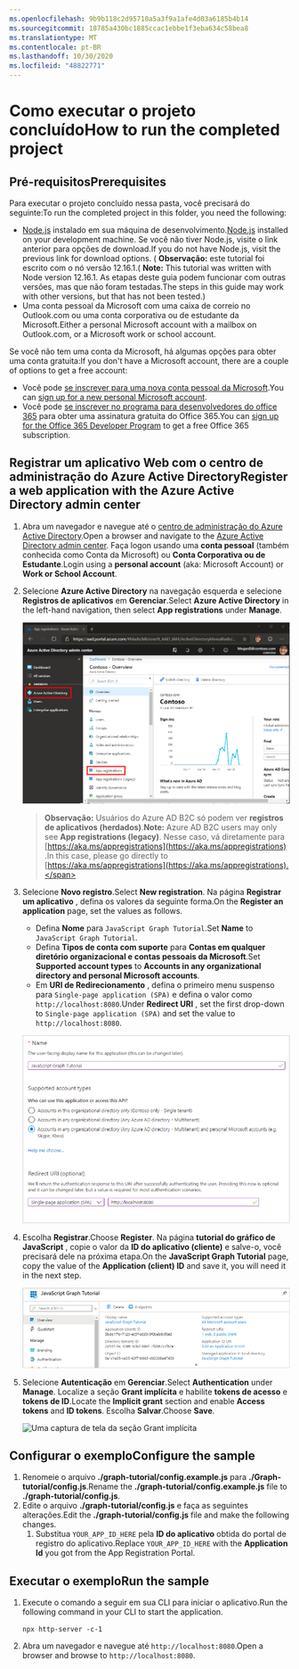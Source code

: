 ```yaml
---
ms.openlocfilehash: 9b9b118c2d95710a5a3f9a1afe4d03a6185b4b14
ms.sourcegitcommit: 18785a430bc1885ccac1ebbe1f3eba634c58bea8
ms.translationtype: MT
ms.contentlocale: pt-BR
ms.lasthandoff: 10/30/2020
ms.locfileid: "48822771"
---
```

# <a name="how-to-run-the-completed-project"></a><span data-ttu-id="19fb5-101">Como executar o projeto concluído</span><span class="sxs-lookup"><span data-stu-id="19fb5-101">How to run the completed project</span></span>

## <a name="prerequisites"></a><span data-ttu-id="19fb5-102">Pré-requisitos</span><span class="sxs-lookup"><span data-stu-id="19fb5-102">Prerequisites</span></span>

<span data-ttu-id="19fb5-103">Para executar o projeto concluído nessa pasta, você precisará do seguinte:</span><span class="sxs-lookup"><span data-stu-id="19fb5-103">To run the completed project in this folder, you need the following:</span></span>

- <span data-ttu-id="19fb5-104">[Node.js](https://nodejs.org) instalado em sua máquina de desenvolvimento.</span><span class="sxs-lookup"><span data-stu-id="19fb5-104">[Node.js](https://nodejs.org) installed on your development machine.</span></span> <span data-ttu-id="19fb5-105">Se você não tiver Node.js, visite o link anterior para opções de download.</span><span class="sxs-lookup"><span data-stu-id="19fb5-105">If you do not have Node.js, visit the previous link for download options.</span></span> <span data-ttu-id="19fb5-106">( **Observação:** este tutorial foi escrito com o nó versão 12.16.1.</span><span class="sxs-lookup"><span data-stu-id="19fb5-106">( **Note:** This tutorial was written with Node version 12.16.1.</span></span> <span data-ttu-id="19fb5-107">As etapas deste guia podem funcionar com outras versões, mas que não foram testadas.</span><span class="sxs-lookup"><span data-stu-id="19fb5-107">The steps in this guide may work with other versions, but that has not been tested.)</span></span>
- <span data-ttu-id="19fb5-108">Uma conta pessoal da Microsoft com uma caixa de correio no Outlook.com ou uma conta corporativa ou de estudante da Microsoft.</span><span class="sxs-lookup"><span data-stu-id="19fb5-108">Either a personal Microsoft account with a mailbox on Outlook.com, or a Microsoft work or school account.</span></span>

<span data-ttu-id="19fb5-109">Se você não tem uma conta da Microsoft, há algumas opções para obter uma conta gratuita:</span><span class="sxs-lookup"><span data-stu-id="19fb5-109">If you don't have a Microsoft account, there are a couple of options to get a free account:</span></span>

- <span data-ttu-id="19fb5-110">Você pode [se inscrever para uma nova conta pessoal da Microsoft](https://signup.live.com/signup?wa=wsignin1.0&rpsnv=12&ct=1454618383&rver=6.4.6456.0&wp=MBI_SSL_SHARED&wreply=https://mail.live.com/default.aspx&id=64855&cbcxt=mai&bk=1454618383&uiflavor=web&uaid=b213a65b4fdc484382b6622b3ecaa547&mkt=E-US&lc=1033&lic=1).</span><span class="sxs-lookup"><span data-stu-id="19fb5-110">You can [sign up for a new personal Microsoft account](https://signup.live.com/signup?wa=wsignin1.0&rpsnv=12&ct=1454618383&rver=6.4.6456.0&wp=MBI_SSL_SHARED&wreply=https://mail.live.com/default.aspx&id=64855&cbcxt=mai&bk=1454618383&uiflavor=web&uaid=b213a65b4fdc484382b6622b3ecaa547&mkt=E-US&lc=1033&lic=1).</span></span>
- <span data-ttu-id="19fb5-111">Você pode [se inscrever no programa para desenvolvedores do office 365](https://developer.microsoft.com/office/dev-program) para obter uma assinatura gratuita do Office 365.</span><span class="sxs-lookup"><span data-stu-id="19fb5-111">You can [sign up for the Office 365 Developer Program](https://developer.microsoft.com/office/dev-program) to get a free Office 365 subscription.</span></span>

## <a name="register-a-web-application-with-the-azure-active-directory-admin-center"></a><span data-ttu-id="19fb5-112">Registrar um aplicativo Web com o centro de administração do Azure Active Directory</span><span class="sxs-lookup"><span data-stu-id="19fb5-112">Register a web application with the Azure Active Directory admin center</span></span>

1. <span data-ttu-id="19fb5-113">Abra um navegador e navegue até o [centro de administração do Azure Active Directory](https://aad.portal.azure.com).</span><span class="sxs-lookup"><span data-stu-id="19fb5-113">Open a browser and navigate to the [Azure Active Directory admin center](https://aad.portal.azure.com).</span></span> <span data-ttu-id="19fb5-114">Faça logon usando uma **conta pessoal** (também conhecida como Conta da Microsoft) ou **Conta Corporativa ou de Estudante**.</span><span class="sxs-lookup"><span data-stu-id="19fb5-114">Login using a **personal account** (aka: Microsoft Account) or **Work or School Account**.</span></span>

1. <span data-ttu-id="19fb5-115">Selecione **Azure Active Directory** na navegação esquerda e selecione **Registros de aplicativos** em **Gerenciar**.</span><span class="sxs-lookup"><span data-stu-id="19fb5-115">Select **Azure Active Directory** in the left-hand navigation, then select **App registrations** under **Manage**.</span></span>

    ![<span data-ttu-id="19fb5-116">Uma captura de tela dos registros de aplicativo</span><span class="sxs-lookup"><span data-stu-id="19fb5-116">A screenshot of the App registrations</span></span> ](/tutorial/images/aad-portal-app-registrations.png)

    > <span data-ttu-id="19fb5-117">**Observação:** Usuários do Azure AD B2C só podem ver **registros de aplicativos (herdados)**.</span><span class="sxs-lookup"><span data-stu-id="19fb5-117">**Note:** Azure AD B2C users may only see **App registrations (legacy)**.</span></span> <span data-ttu-id="19fb5-118">Nesse caso, vá diretamente para [https://aka.ms/appregistrations](https://aka.ms/appregistrations) .</span><span class="sxs-lookup"><span data-stu-id="19fb5-118">In this case, please go directly to [https://aka.ms/appregistrations](https://aka.ms/appregistrations).</span></span>

1. <span data-ttu-id="19fb5-119">Selecione **Novo registro**.</span><span class="sxs-lookup"><span data-stu-id="19fb5-119">Select **New registration**.</span></span> <span data-ttu-id="19fb5-120">Na página **Registrar um aplicativo** , defina os valores da seguinte forma.</span><span class="sxs-lookup"><span data-stu-id="19fb5-120">On the **Register an application** page, set the values as follows.</span></span>

    - <span data-ttu-id="19fb5-121">Defina **Nome** para `JavaScript Graph Tutorial`.</span><span class="sxs-lookup"><span data-stu-id="19fb5-121">Set **Name** to `JavaScript Graph Tutorial`.</span></span>
    - <span data-ttu-id="19fb5-122">Defina **Tipos de conta com suporte** para **Contas em qualquer diretório organizacional e contas pessoais da Microsoft**.</span><span class="sxs-lookup"><span data-stu-id="19fb5-122">Set **Supported account types** to **Accounts in any organizational directory and personal Microsoft accounts**.</span></span>
    - <span data-ttu-id="19fb5-123">Em **URI de Redirecionamento** , defina o primeiro menu suspenso para `Single-page application (SPA)` e defina o valor como `http://localhost:8080`.</span><span class="sxs-lookup"><span data-stu-id="19fb5-123">Under **Redirect URI** , set the first drop-down to `Single-page application (SPA)` and set the value to `http://localhost:8080`.</span></span>

    ![Uma captura de tela da página registrar um aplicativo](/tutorial/images/aad-register-an-app.png)

1. <span data-ttu-id="19fb5-125">Escolha **Registrar**.</span><span class="sxs-lookup"><span data-stu-id="19fb5-125">Choose **Register**.</span></span> <span data-ttu-id="19fb5-126">Na página **tutorial do gráfico de JavaScript** , copie o valor da **ID do aplicativo (cliente)** e salve-o, você precisará dele na próxima etapa.</span><span class="sxs-lookup"><span data-stu-id="19fb5-126">On the **JavaScript Graph Tutorial** page, copy the value of the **Application (client) ID** and save it, you will need it in the next step.</span></span>

    ![Uma captura de tela da ID do aplicativo do novo registro de aplicativo](/tutorial/images/aad-application-id.png)

1. <span data-ttu-id="19fb5-128">Selecione **Autenticação** em **Gerenciar**.</span><span class="sxs-lookup"><span data-stu-id="19fb5-128">Select **Authentication** under **Manage**.</span></span> <span data-ttu-id="19fb5-129">Localize a seção **Grant implícita** e habilite **tokens de acesso** e **tokens de ID**.</span><span class="sxs-lookup"><span data-stu-id="19fb5-129">Locate the **Implicit grant** section and enable **Access tokens** and **ID tokens**.</span></span> <span data-ttu-id="19fb5-130">Escolha **Salvar**.</span><span class="sxs-lookup"><span data-stu-id="19fb5-130">Choose **Save**.</span></span>

    ![Uma captura de tela da seção Grant implícita](/tutorial/images/aad-implicit-grant.png)

## <a name="configure-the-sample"></a><span data-ttu-id="19fb5-132">Configurar o exemplo</span><span class="sxs-lookup"><span data-stu-id="19fb5-132">Configure the sample</span></span>

1. <span data-ttu-id="19fb5-133">Renomeie o arquivo **./graph-tutorial/config.example.js** para **./Graph-tutorial/config.js**.</span><span class="sxs-lookup"><span data-stu-id="19fb5-133">Rename the **./graph-tutorial/config.example.js** file to **./graph-tutorial/config.js**.</span></span>
1. <span data-ttu-id="19fb5-134">Edite o arquivo **./graph-tutorial/config.js** e faça as seguintes alterações.</span><span class="sxs-lookup"><span data-stu-id="19fb5-134">Edit the **./graph-tutorial/config.js** file and make the following changes.</span></span>
    1. <span data-ttu-id="19fb5-135">Substitua `YOUR_APP_ID_HERE` pela **ID do aplicativo** obtida do portal de registro do aplicativo.</span><span class="sxs-lookup"><span data-stu-id="19fb5-135">Replace `YOUR_APP_ID_HERE` with the **Application Id** you got from the App Registration Portal.</span></span>

## <a name="run-the-sample"></a><span data-ttu-id="19fb5-136">Executar o exemplo</span><span class="sxs-lookup"><span data-stu-id="19fb5-136">Run the sample</span></span>

1. <span data-ttu-id="19fb5-137">Execute o comando a seguir em sua CLI para iniciar o aplicativo.</span><span class="sxs-lookup"><span data-stu-id="19fb5-137">Run the following command in your CLI to start the application.</span></span>

    ```Shell
    npx http-server -c-1
    ```

1. <span data-ttu-id="19fb5-138">Abra um navegador e navegue até `http://localhost:8080`.</span><span class="sxs-lookup"><span data-stu-id="19fb5-138">Open a browser and browse to `http://localhost:8080`.</span></span>
